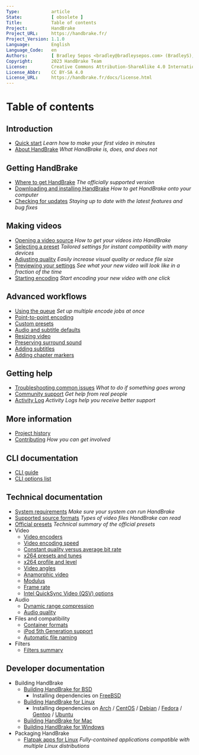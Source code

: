 ```yaml
---
Type:            article
State:           [ obsolete ]
Title:           Table of contents
Project:         HandBrake
Project_URL:     https://handbrake.fr/
Project_Version: 1.1.0
Language:        English
Language_Code:   en
Authors:         [ Bradley Sepos <bradley@bradleysepos.com> (BradleyS), Scott (s55) ]
Copyright:       2023 HandBrake Team
License:         Creative Commons Attribution-ShareAlike 4.0 International
License_Abbr:    CC BY-SA 4.0
License_URL:     https://handbrake.fr/docs/license.html
---
```


Table of contents
=================

## Introduction

- [Quick start](introduction/quick-start.html)
  *Learn how to make your first video in minutes*
- [About HandBrake](introduction/about.html)
  *What HandBrake is, does, and does not*


## Getting HandBrake

- [Where to get HandBrake](get-handbrake/where-to-get-handbrake.html)
  *The officially supported version*
- [Downloading and installing HandBrake](get-handbrake/download-and-install.html)
  *How to get HandBrake onto your computer*
- [Checking for updates](get-handbrake/check-for-updates.html)
  *Staying up to date with the latest features and bug fixes*


## Making videos

- [Opening a video source](workflow/open-video-source.html)
  *How to get your videos into HandBrake*
- [Selecting a preset](workflow/select-preset.html)
  *Tailored settings for instant compatibility with many devices*
- [Adjusting quality](workflow/adjust-quality.html)
  *Easily increase visual quality or reduce file size*
- [Previewing your settings](workflow/preview-settings.html)
  *See what your new video will look like in a fraction of the time*
- [Starting encoding](workflow/start-encoding.html)
  *Start encoding your new video with one click*


## Advanced workflows

- [Using the queue](advanced/queue.html)
  *Set up multiple encode jobs at once*
- [Point-to-point encoding](advanced/point-to-point.html)
- [Custom presets](advanced/custom-presets.html)
- [Audio and subtitle defaults](advanced/audio-subtitle-defaults.html)
- [Resizing video](advanced/resizing-video.html)
- [Preserving surround sound](advanced/surround-sound.html)
- [Adding subtitles](advanced/subtitles.html)
- [Adding chapter markers](advanced/chapter-markers.html)

<!-- - [Managing Audio Tracks](advanced/managing-audio.html) -->
<!-- - [Post-processing metadata](advanced/post-processing.html) -->


<!-- ## Restoration and enhancement

- Common video problems
  - Cropping, Black bars at top/bottom or sides
  - Combing effects caused by interlacing or telecine
    - Detelecine filter
    - Decomb filter vs. Deinterlace filter
    - Bob mode and frame rates, motion
  - Noise (grainy appearance and/or color splotches)
    - Denoise filters: NLMeans and HQDN3D
  - Blocky picture
    - Deblock filter
  - Stretched picture (too wide or too tall)
    - Scaling and anamorphic
- Common audio problems
  - Volume level too low
  - Dynamics too wide (soft whispers, loud booms)
-->

<!-- ## Advanced workflows part 2

- [Understanding source types](advanced/video-sources.html)
- [Selecting a container format and encoders](advanced/containers.html)
- [Selecting a video angle](advanced/video-angles.html)
- [Working with frame rates](advanced/frame-rates.html)
- [Adjusting audio quality](advanced/audio-quality.html)
- [Progressive download support](advanced/web-optimised.html)
- [Compatibility with legacy devices](advanced/old-ipod-support.html)
- [Automatically naming files](advanced/automatic-file-naming.html)
-->

## Getting help

- [Troubleshooting common issues](help/troubleshooting-common-issues.html)
  *What to do if something goes wrong*
- [Community support](help/community-support.html)
  *Get help from real people*
- [Activity Log](help/activity-log.html)
  *Activity Logs help you receive better support*


## More information

- [Project history](about/history.html)
- [Contributing](contributing/contribute.html)
  *How you can get involved*


## CLI documentation

- [CLI guide](cli/cli-guide.html)
- [CLI options list](cli/cli-options.html)


## Technical documentation

- [System requirements](technical/system-requirements.html)
  *Make sure your system can run HandBrake*
- [Supported source formats](technical/source-formats.html)
  *Types of video files HandBrake can read*
- [Official presets](technical/official-presets.html)
  *Technical summary of the official presets*
- Video
  - [Video encoders](technical/video-codecs.html)
  - [Video encoding speed](technical/video-encoding-performance.html)
  - [Constant quality versus average bit rate](technical/video-cq-vs-abr.html)
  - [x264 presets and tunes](technical/video-x264-presets-tunes.html)
  - [x264 profile and level](technical/video-x264-profiles-levels.html)
  - [Video angles](technical/video-angles.html)
  - [Anamorphic video](technical/anamorphic-guide.html)
  - [Modulus](technical/modulus.html)
  - [Frame rate](technical/frame-rates.html)
  - [Intel QuickSync Video (QSV) options](technical/video-qsv-options.html)
- Audio
  - [Dynamic range compression](technical/dynamic-range-compression.html)
  - [Audio quality](technical/audio-quality.html)
- Files and compatibility
  - [Container formats](technical/containers.html)
  - [iPod 5th Generation support](technical/old-ipod-support.html)
  - [Automatic file naming](technical/automatic-file-naming.html)
- Filters
  - [Filters summary](technical/filters-summary.html)

<!--
- [Web optimized](technical/web-optimised.html)
- [Video source type](advanced/video-sources.html)
- Advanced Filter Settings
- Advanced preferences
-->

## Developer documentation

- Building HandBrake
  - [Building HandBrake for BSD](developer/build-bsd.html)
    - Installing dependencies on [FreeBSD](developer/install-dependencies-freebsd.html)
  - [Building HandBrake for Linux](developer/build-linux.html)
    - Installing dependencies on [Arch](developer/install-dependencies-arch.html) / [CentOS](developer/install-dependencies-centos.html) / [Debian](developer/install-dependencies-debian.html) / [Fedora](developer/install-dependencies-fedora.html) / [Gentoo](developer/install-dependencies-gentoo.html) / [Ubuntu](developer/install-dependencies-ubuntu.html)
  - [Building HandBrake for Mac](developer/build-mac.html)
  - [Building HandBrake for Windows](developer/build-windows.html)
- Packaging HandBrake
  - [Flatpak apps for Linux](developer/flatpak-repo.html)
    *Fully-contained applications compatible with multiple Linux distributions*
